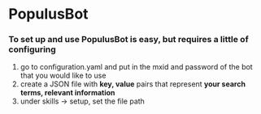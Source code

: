 # PopulusBot

### To set up and use PopulusBot is easy, but requires a little of configuring
1. go to configuration.yaml and put in the mxid and password of the bot that you would
like to use
2. create a JSON file with __key, value__ pairs that represent __your search terms, relevant information__
3. under skills -> setup, set the file path 
